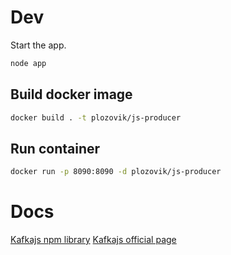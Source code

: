 # Dev
Start the app.
```bash
node app
```

## Build docker image
```bash
docker build . -t plozovik/js-producer
```

## Run container
```bash
docker run -p 8090:8090 -d plozovik/js-producer
```

# Docs
[Kafkajs npm library](https://www.npmjs.com/package/kafkajs)
[Kafkajs official page](https://kafka.js.org/)